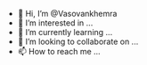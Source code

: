 - 👋 Hi, I’m @Vasovankhemra
- 👀 I’m interested in ...
- 🌱 I’m currently learning ...
- 💞️ I’m looking to collaborate on ...
- 📫 How to reach me ...

<!---
Vasovankhemra/Vasovankhemra is a ✨ special ✨ repository because its `README.md` (this file) appears on your GitHub profile.
You can click the Preview link to take a look at your changes.
--->
